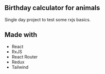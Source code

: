 ## Birthday calculator for animals
Single day project to test some rxjs basics.

## Made with
- React
- RxJS
- React Router
- Redux
- Tailwind
